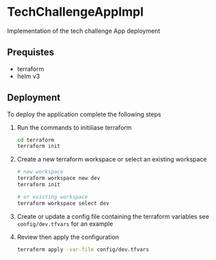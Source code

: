 # TechChallengeAppImpl

Implementation of the tech challenge App deployment

## Prequistes

* terraform
* helm v3

## Deployment

To deploy the application complete the following steps

1. Run the commands to initiliase terraform

    ```bash
    cd terraform
    terraform init
    ```

2. Create a new terraform workspace or select an existing workspace

    ```bash
    # new workspace
    terraform workspace new dev
    terraform init

    # or existing workspace
    terraform workspace select dev
    ```

3. Create or update a config file containing the terraform variables see `config/dev.tfvars` for an example

4. Review then apply the configuration

    ```bash
    terraform apply -var-file config/dev.tfvars
    ```
